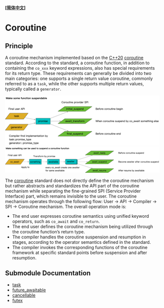 **[[简体中文]](README.zh-cn.md)**

# Coroutine

## Principle

A coroutine mechanism implemented based on the [C++20](https://en.cppreference.com/w/cpp/20) [coroutine](https://en.cppreference.com/w/cpp/language/coroutines) standard. According to the standard, a coroutine function, in addition to containing the `co_xxx` keyword expressions, also has special requirements for its return type. These requirements can generally be divided into two main categories: one supports a single return value coroutine, commonly referred to as a `task`, while the other supports multiple return values, typically called a `generator`.

![promise](images/promise.png)
![awaitable](images/awaitable.png)

The [coroutine](https://en.cppreference.com/w/cpp/language/coroutines) standard does not directly define the coroutine mechanism but rather abstracts and standardizes the API part of the coroutine mechanism while separating the fine-grained SPI (Service Provider Interface) part, which remains invisible to the user. The coroutine mechanism operates through the following flow: User -> API -> Compiler -> SPI -> Coroutine mechanism. The overall operation mode is:

- The end user expresses coroutine semantics using unified keyword operators, such as `co_await` and `co_return`.
- The end user defines the coroutine mechanism being utilized through the coroutine function’s return type.
- The compiler handles the coroutine suspension and resumption in stages, according to the operator semantics defined in the standard.
- The compiler invokes the corresponding functions of the coroutine framework at specific standard points before suspension and after resumption.

## Submodule Documentation

- [task](task.en.md)
- [future_awaitable](future_awaitable.en.md)
- [cancellable](cancellable.en.md)
- [futex](futex.en.md)
